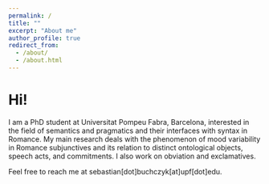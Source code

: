 ```yaml
---
permalink: /
title: ""
excerpt: "About me"
author_profile: true
redirect_from: 
  - /about/
  - /about.html
---
```


Hi!
======
I am a PhD student at Universitat Pompeu Fabra, Barcelona, interested in the field of semantics and pragmatics and their interfaces with syntax in Romance. My main research deals with the phenomenon of mood variability in Romance subjunctives and its relation to distinct ontological objects, speech acts, and commitments. I also work on obviation and exclamatives.

Feel free to reach me at sebastian[dot]buchczyk[at]upf[dot]edu.
